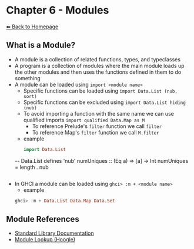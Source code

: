 # Chapter 6 - Modules
[⬅︎ Back to Homepage](../../index.md)

## What is a Module?
- A module is a collection of related functions, types, and typeclasses
- A program is a collection of modules where the main module loads up the other modules and then uses the functions defined in them to do something
- A module can be loaded using `import <module name>`
	- Specific functions can be loaded using `import Data.List (nub, sort)`
	- Specific functions can be excluded using `import Data.List hiding (nub)`
	- To avoid importing a function with the same name we can use qualified imports `import qualified Data.Map as M`
		- To reference Prelude's `filter` function we call `filter`
		- To reference Map's `filter` function we call `M.filter`
  - example
	```haskell
	import Data.List
  -- Data.List defines 'nub'
	numUniques :: (Eq a) => [a] -> Int
	numUniques = length . nub
	```

- In GHCI a module can be loaded using `ghci> :m + <module name>`
	- example
	```haskell
	ghci> :m + Data.List Data.Map Data.Set
	```

## Module References
- [Standard Library Documentation](https://downloads.haskell.org/~ghc/latest/docs/html/libraries/)
- [Module Lookup (Hoogle)](http://haskell.org/hoogle)

